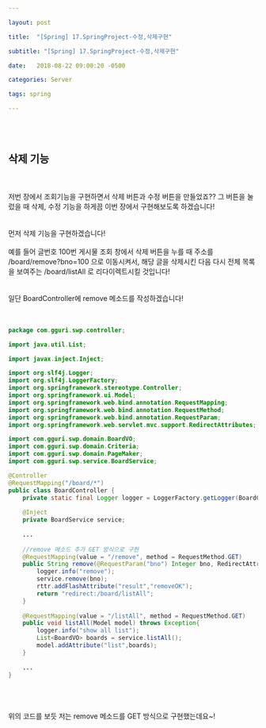```yaml
---

layout: post

title:  "[Spring] 17.SpringProject-수정,삭제구현"

subtitle: "[Spring] 17.SpringProject-수정,삭제구현"

date:   2018-08-22 09:00:20 -0500

categories: Server

tags: spring

---
```


<br>
<br>

## 삭제 기능

<br>
<br>
저번 장에서 조회기능을 구현하면서 삭제 버튼과 수정 버튼을 만들었죠?? 그 버튼을 눌렀을 때 삭제, 수정 기능을 하게끔 이번 장에서 구현해보도록 하겠습니다!
<br>
<br>
<br>
먼저 삭제 기능을 구현하겠습니다!
<br>
<br>
예를 들어 글번호 100번 게시물 조회 창에서 삭제 버튼을 누를 때 주소를 /board/remove?bno=100 으로 이동시켜서, 해당 글을 삭제시킨 다음 다시 전체 목록을 보여주는 /board/listAll 로 리다이렉트시킬 것입니다!
<br>
<br>
<br>
일단 BoardController에 remove 메소드를 작성하겠습니다!
<br>
<br>
<br>

```java
package com.gguri.swp.controller;

import java.util.List;

import javax.inject.Inject;

import org.slf4j.Logger;
import org.slf4j.LoggerFactory;
import org.springframework.stereotype.Controller;
import org.springframework.ui.Model;
import org.springframework.web.bind.annotation.RequestMapping;
import org.springframework.web.bind.annotation.RequestMethod;
import org.springframework.web.bind.annotation.RequestParam;
import org.springframework.web.servlet.mvc.support.RedirectAttributes;

import com.gguri.swp.domain.BoardVO;
import com.gguri.swp.domain.Criteria;
import com.gguri.swp.domain.PageMaker;
import com.gguri.swp.service.BoardService;

@Controller
@RequestMapping("/board/*")
public class BoardController {
	private static final Logger logger = LoggerFactory.getLogger(BoardController.class);
	
	@Inject
	private BoardService service;
	
	...
    
    //remove 메소드 추가 GET 방식으로 구현
	@RequestMapping(value = "/remove", method = RequestMethod.GET)
	public String remove(@RequestParam("bno") Integer bno, RedirectAttributes rttr) throws Exception{
		logger.info("remove");
		service.remove(bno);
		rttr.addFlashAttribute("result","removeOK");
		return "redirect:/board/listAll";
	}
	
	@RequestMapping(value = "/listAll", method = RequestMethod.GET)
	public void listAll(Model model) throws Exception{
		logger.info("show all list");
		List<BoardVO> boards = service.listAll();
		model.addAttribute("list",boards);
	}
	
	...
}
```

<br>
<br>
<br>
위의 코드를 보듯 저는 remove 메소드를 GET 방식으로 구현했는데요~! 
<br>
<br>

